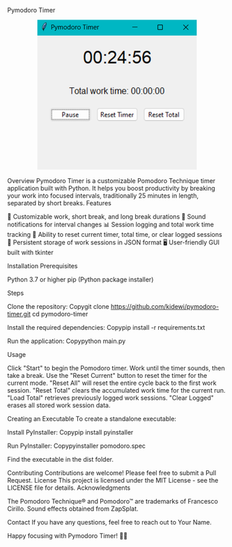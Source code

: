 Pymodoro Timer
<p align="center">
  <img src="/img/main.png" alt="Pymodoro Timer Main Interface">
</p>
Overview
Pymodoro Timer is a customizable Pomodoro Technique timer application built with Python. It helps you boost productivity by breaking your work into focused intervals, traditionally 25 minutes in length, separated by short breaks.
Features

🍅 Customizable work, short break, and long break durations
🔔 Sound notifications for interval changes
📊 Session logging and total work time tracking
🔄 Ability to reset current timer, total time, or clear logged sessions
💾 Persistent storage of work sessions in JSON format
🖥️ User-friendly GUI built with tkinter

Installation
Prerequisites

Python 3.7 or higher
pip (Python package installer)

Steps

Clone the repository:
Copygit clone https://github.com/kidewi/pymodoro-timer.git
cd pymodoro-timer

Install the required dependencies:
Copypip install -r requirements.txt

Run the application:
Copypython main.py


Usage

Click "Start" to begin the Pomodoro timer.
Work until the timer sounds, then take a break.
Use the "Reset Current" button to reset the timer for the current mode.
"Reset All" will reset the entire cycle back to the first work session.
"Reset Total" clears the accumulated work time for the current run.
"Load Total" retrieves previously logged work sessions.
"Clear Logged" erases all stored work session data.

Creating an Executable
To create a standalone executable:

Install PyInstaller:
Copypip install pyinstaller

Run PyInstaller:
Copypyinstaller pomodoro.spec

Find the executable in the dist folder.

Contributing
Contributions are welcome! Please feel free to submit a Pull Request.
License
This project is licensed under the MIT License - see the LICENSE file for details.
Acknowledgments

The Pomodoro Technique® and Pomodoro™ are trademarks of Francesco Cirillo.
Sound effects obtained from ZapSplat.

Contact
If you have any questions, feel free to reach out to Your Name.

Happy focusing with Pymodoro Timer! 🍅✨